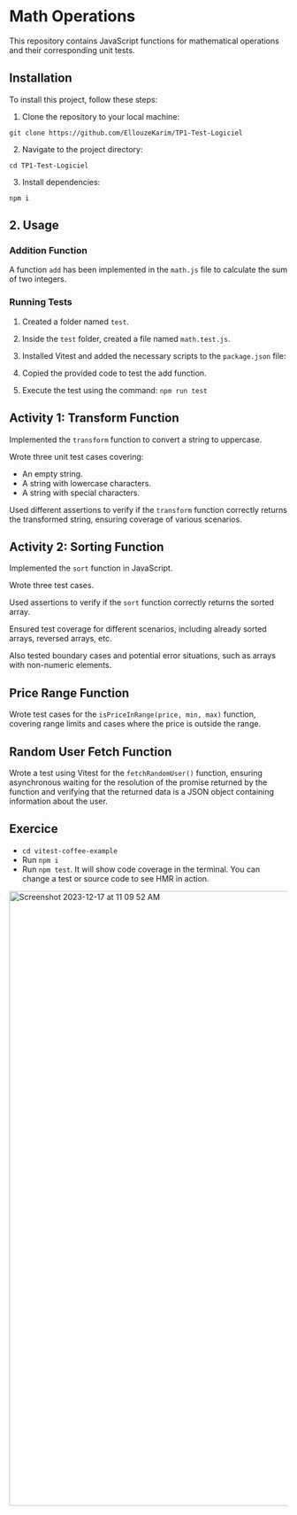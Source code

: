 # Math Operations

This repository contains JavaScript functions for mathematical operations and their corresponding unit tests.

## Installation

To install this project, follow these steps:

1. Clone the repository to your local machine:

```git clone https://github.com/EllouzeKarim/TP1-Test-Logiciel```

2. Navigate to the project directory:


```cd TP1-Test-Logiciel```


3. Install dependencies:

```npm i```


## 2. Usage

### Addition Function

A function `add` has been implemented in the `math.js` file to calculate the sum of two integers.

### Running Tests

1. Created a folder named `test`.
2. Inside the `test` folder, created a file named `math.test.js`.
3. Installed Vitest and added the necessary scripts to the `package.json` file:

4. Copied the provided code to test the add function.
5. Execute the test using the command:
``npm run test ``

## Activity 1: Transform Function

Implemented the `transform` function to convert a string to uppercase.

Wrote three unit test cases covering:

- An empty string.
- A string with lowercase characters.
- A string with special characters.

Used different assertions to verify if the `transform` function correctly returns the transformed string, ensuring coverage of various scenarios.

## Activity 2: Sorting Function

Implemented the `sort` function in JavaScript.

Wrote three test cases.

Used assertions to verify if the `sort` function correctly returns the sorted array.

Ensured test coverage for different scenarios, including already sorted arrays, reversed arrays, etc.

Also tested boundary cases and potential error situations, such as arrays with non-numeric elements.

## Price Range Function

Wrote test cases for the `isPriceInRange(price, min, max)` function, covering range limits and cases where the price is outside the range.

## Random User Fetch Function

Wrote a test using Vitest for the `fetchRandomUser()` function, ensuring asynchronous waiting for the resolution of the promise returned by the function and verifying that the returned data is a JSON object containing information about the user.
## Exercice
- `cd vitest-coffee-example`
- Run `npm i`
- Run `npm test`. It will show code coverage in the terminal. You can change a test or source code to see HMR in action.

<img width="1110" alt="Screenshot 2023-12-17 at 11 09 52 AM" src="https://github.com/EllouzeKarim/TP1-Test-Logiciel/blob/master/coffee.png">
